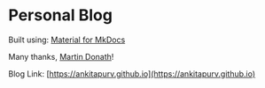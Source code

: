 # Personal Blog

Built using: [Material for MkDocs](https://github.com/squidfunk/mkdocs-material)

Many thanks, [Martin Donath](https://github.com/squidfunk)!

Blog Link: [https://ankitapurv.github.io](https://ankitapurv.github.io)
